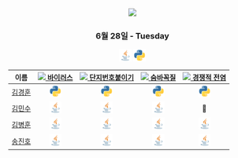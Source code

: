 <div align="center">
  <h3><img src="https://images.velog.io/images/kyle/post/b43968c8-412e-4bad-9e02-805bd14d5445/what-is-an-algorithm.png" height="300"/></h3>

  ### <center>**6월 28일 - Tuesday**</center>
  <!--Java-->
  <img src="https://raw.githubusercontent.com/vscode-icons/vscode-icons/master/icons/file_type_jar.svg" height="25"/>
  <!--Python-->
  <img src="https://raw.githubusercontent.com/vscode-icons/vscode-icons/master/icons/file_type_python.svg" height="25"/>

  <!--문제를 풀었으면 위의 아이콘을 복사해서 붙여넣기-->
  <!--링크 삽입할 때 Forked Repo(개인 저장소)가 아닌 Remote Repo(원본 저장소) 주소를 붙여넣을 것-->
  |이름|[<img src="https://d2gd6pc034wcta.cloudfront.net/tier/8.svg" height="12"> 바이러스](https://www.acmicpc.net/problem/2606)|[<img src="https://d2gd6pc034wcta.cloudfront.net/tier/10.svg" height="12"> 단지번호붙이기](https://www.acmicpc.net/problem/2667)|[<img src="https://d2gd6pc034wcta.cloudfront.net/tier/10.svg" height="12"> 숨바꼭질](https://www.acmicpc.net/problem/1697)|[<img src="https://d2gd6pc034wcta.cloudfront.net/tier/11.svg" height="12"> 경쟁적 전염](https://www.acmicpc.net/problem/18405)|
  |:---:|:---:|:---:|:---:|:---:|
  |[김경훈](https://github.com/khoon-git)|[<img src="https://raw.githubusercontent.com/vscode-icons/vscode-icons/master/icons/file_type_python.svg" height="25"/>](https://github.com/MaeMaeGong/Coding-Test-Study/blob/main/Weeks/Week01/TUE/BOJ2606_KH.py)|[<img src="https://raw.githubusercontent.com/vscode-icons/vscode-icons/master/icons/file_type_python.svg" height="25"/>](https://github.com/MaeMaeGong/Coding-Test-Study/blob/main/Weeks/Week01/TUE/BOJ2667_KH.py)|[<img src="https://raw.githubusercontent.com/vscode-icons/vscode-icons/master/icons/file_type_python.svg" height="25"/>](https://github.com/MaeMaeGong/Coding-Test-Study/blob/main/Weeks/Week01/TUE/BOJ1697_KH.py)|[<img src="https://raw.githubusercontent.com/vscode-icons/vscode-icons/master/icons/file_type_python.svg" height="25"/>](https://github.com/MaeMaeGong/Coding-Test-Study/blob/main/Weeks/Week01/TUE/BOJ18405_KH.py)|
  |[김민수](https://github.com/Minsu9130)|[<img src="https://raw.githubusercontent.com/vscode-icons/vscode-icons/master/icons/file_type_jar.svg" height="25"/>](https://github.com/MaeMaeGong/Coding-Test-Study/blob/main/Weeks/Week01/TUE/BOJ2606_MS.java)|[<img src="https://raw.githubusercontent.com/vscode-icons/vscode-icons/master/icons/file_type_jar.svg" height="25"/>](https://github.com/MaeMaeGong/Coding-Test-Study/blob/main/Weeks/Week01/TUE/BOJ2667_MS.java)|[<img src="https://raw.githubusercontent.com/vscode-icons/vscode-icons/master/icons/file_type_jar.svg" height="25"/>](https://github.com/MaeMaeGong/Coding-Test-Study/blob/main/Weeks/Week01/TUE/BOJ1697_MS.java)|🧠|
  |[김병훈](https://github.com/hunibottle)|[<img src="https://raw.githubusercontent.com/vscode-icons/vscode-icons/master/icons/file_type_jar.svg" height="25"/>](https://github.com/MaeMaeGong/Coding-Test-Study/blob/main/Weeks/Week01/TUE/BOJ2606_BH.java)|[<img src="https://raw.githubusercontent.com/vscode-icons/vscode-icons/master/icons/file_type_jar.svg" height="25"/>](https://github.com/MaeMaeGong/Coding-Test-Study/blob/main/Weeks/Week01/TUE/BOJ2667_BH.java)|[<img src="https://raw.githubusercontent.com/vscode-icons/vscode-icons/master/icons/file_type_jar.svg" height="25"/>](https://github.com/MaeMaeGong/Coding-Test-Study/blob/main/Weeks/Week01/TUE/BOJ1697_BH.java)|[<img src="https://raw.githubusercontent.com/vscode-icons/vscode-icons/master/icons/file_type_jar.svg" height="25"/>](https://github.com/MaeMaeGong/Coding-Test-Study/blob/main/Weeks/Week01/TUE/BOJ18405_BH.java)|
  |[송진호](https://github.com/sth4881)|[<img src="https://raw.githubusercontent.com/vscode-icons/vscode-icons/master/icons/file_type_jar.svg" height="25"/>](https://github.com/MaeMaeGong/Coding-Test-Study/blob/main/Weeks/Week01/TUE/BOJ2606_JH.md)|[<img src="https://raw.githubusercontent.com/vscode-icons/vscode-icons/master/icons/file_type_jar.svg" height="25"/>](https://github.com/MaeMaeGong/Coding-Test-Study/blob/main/Weeks/Week01/TUE/BOJ2667_JH.md)|[<img src="https://raw.githubusercontent.com/vscode-icons/vscode-icons/master/icons/file_type_jar.svg" height="25"/>](https://github.com/MaeMaeGong/Coding-Test-Study/blob/main/Weeks/Week01/TUE/BOJ1697_JH.md)|[<img src="https://raw.githubusercontent.com/vscode-icons/vscode-icons/master/icons/file_type_jar.svg" height="25"/>](https://github.com/MaeMaeGong/Coding-Test-Study/blob/main/Weeks/Week01/TUE/BOJ18405_JH.md)|
</div>
